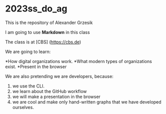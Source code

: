 # 2023ss_do_ag

This is the repository of Alexander Grzesik

I am going to use **Markdown** in this class

The class is at [CBS] (https://cbs.de)

We are going to learn:

*How digital organizations work.
*What modern types of organizations exist.
\*Present in the browser

We are also pretending we are developers, because:

1. we use the CLI.
1. we learn about the GitHub workflow
1. we will make a presentation in the browser
1. we are cool and make only hand-written graphs that we have developed ourselves.
